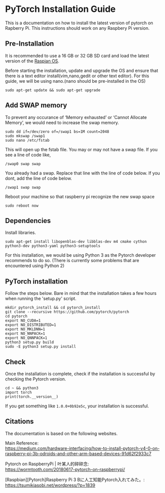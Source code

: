 # PyTorch Installation Guide  

This is a documentation on how to install the latest version of pytorch on Rapberry Pi.
This instructions should work on any Raspbery Pi version.

## Pre-Installation

It is recommended to use a 16 GB or 32 GB SD card and load the latest version of the [Raspian OS](https://www.raspberrypi.org/downloads/raspbian/).

Before starting the installation, update and upgrade the OS and ensure that there is a text editor 
install(vim,nano,gedit or other text editor). For this guide, we will be using nano.(nano should be 
pre-installed in the OS)
```shell
sudo apt-get update && sudo apt-get upgrade
```

## Add SWAP memory

To prevent any occurance of ‘Memory exhausted’ or ‘Cannot Allocate Memory’, we would need to increase the swap memory.
```shell
sudo dd if=/dev/zero of=/swap1 bs=1M count=2048
sudo mkswap /swap1
sudo nano /etc/fstab
```
This will open up the fstab file. You may or may not have a swap file. If you see a line of code like,
```shell
/swap0 swap swap
```
You already had a swap. Replace that line with the line of code below. If you dont, add the line of code below.
```shell
/swap1 swap swap
```

Reboot your machine so that raspberry pi recognize the new swap space
```shell
sudo reboot now
```


## Dependencies

Install libraries.  
```shell
sudo apt-get install libopenblas-dev libblas-dev m4 cmake cython python3-dev python3-yaml python3-setuptools
```

For this installation, we would be using Python 3 as the Pytorch developer recommends to do so. (There is currently some problems that are encountered using Python 2)

## PyTorch installation

Follow the steps below. Bare in mind that the installation takes a few hours when running the 'setup.py' script.

```shell
mkdir pytorch_install && cd pytorch_install
git clone --recursive https://github.com/pytorch/pytorch
cd pytorch
export NO_CUDA=1
export NO_DISTRIBUTED=1
export NO_MKLDNN=1 
export NO_NNPACK=1
export NO_QNNPACK=1
python3 setup.py build
sudo -E python3 setup.py install
```

## Check

Once the installation is complete, check if the installation is successful by checking the Pytorch version.

```shell
cd ~ && python3
import torch
print(torch.__version__)
```

If you get something like ```1.0.0+0b92e5c```, your installation is successful.  

## Citations
The documentation is based on the following websites.

Main Reference:  
https://medium.com/hardware-interfacing/how-to-install-pytorch-v4-0-on-raspberry-pi-3b-odroids-and-other-arm-based-devices-91d62f2933c7

Pytorch on RaspberryPi | 叶某人的碎碎念:  
https://wormtooth.com/20180617-pytorch-on-raspberrypi/ 

[Raspbian][Pytorch]Raspberry Pi 3 Bに人工知能Pytorch入れてみた。:  
https://tsumikiasobi.net/wordpress/?p=1839
